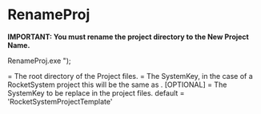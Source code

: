 # RenameProj

**IMPORTANT: You must rename the project directory to the New Project Name.**

RenameProj.exe <ProjectDirectory> <SystemKey> <OldSystemKey>");  


<ProjectDirectory> = The root directory of the Project files.
<SystemKey> = The SystemKey, in the case of a RocketSystem project this will be the same as <NewProjectName>.
<OldSystemKey> [OPTIONAL] = The SystemKey to be replace in the project files. default = 'RocketSystemProjectTemplate'

